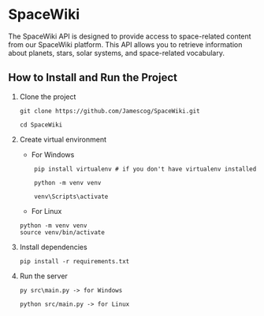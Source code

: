 # SpaceWiki
The SpaceWiki API is designed to provide access to space-related content from our SpaceWiki platform. This API allows you to retrieve information about planets, stars, solar systems, and space-related vocabulary. 


## How to Install and Run the Project
1. Clone the project
    ```
    git clone https://github.com/Jamescog/SpaceWiki.git
    
    cd SpaceWiki
    ```
2. Create virtual environment
    - For Windows
    ```
        pip install virtualenv # if you don't have virtualenv installed

        python -m venv venv

        venv\Scripts\activate
    ```
    - For Linux
    ```
    python -m venv venv
    source venv/bin/activate
    ```

3. Install dependencies
    ```
    pip install -r requirements.txt
    ```

4. Run the server
    ```
    py src\main.py -> for Windows

    python src/main.py -> for Linux
    ```